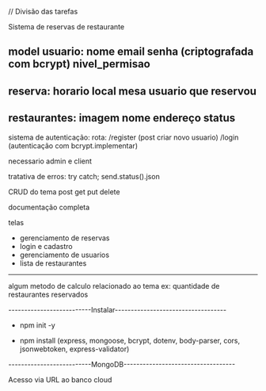 // Divisão das tarefas

Sistema de reservas de restaurante

model
usuario:
nome
email 
senha (criptografada com bcrypt)
nivel_permisao
--------
reserva:
horario
local
mesa
usuario que reservou
--------
restaurantes:
imagem
nome
endereço
status
---------

sistema de autenticação:
rota:
/register (post criar novo usuario)
/login (autenticação com bcrypt.implementar)

necessario admin e client

tratativa de erros: try catch; send.status().json

CRUD do tema
post
get
put
delete

documentação completa

telas
- gerenciamento de reservas
- login e cadastro
- gerenciamento de usuarios
- lista de restaurantes 

------

algum metodo de calculo relacionado ao tema
ex: quantidade de restaurantes reservados

--------------------------Instalar-----------------------------------

- npm init -y

- npm install (express, mongoose, bcrypt, dotenv, body-parser, cors, jsonwebtoken, express-validator)

--------------------------MongoDB-----------------------------------

Acesso via URL ao banco cloud